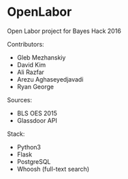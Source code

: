 # OpenLabor
Open Labor project for Bayes Hack 2016

Contributors:
- Gleb Mezhanskiy
- David Kim
- Ali Razfar
- Arezu Aghaseyedjavadi 
- Ryan George

Sources:
- BLS OES 2015
- Glassdoor API

Stack:
- Python3
- Flask
- PostgreSQL
- Whoosh (full-text search)

